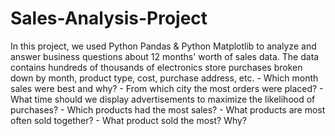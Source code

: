# Sales-Analysis-Project
In this project, we used Python Pandas &amp; Python Matplotlib to analyze and answer business questions about 12 months' worth of sales data. The data contains hundreds of thousands of electronics store purchases broken down by month, product type, cost, purchase address, etc.  - Which month sales were best and why? - From which city the most orders were placed? - What time should we display advertisements to maximize the likelihood of purchases? - Which products had the most sales? - What products are most often sold together? - What product sold the most? Why?
